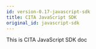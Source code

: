 ```yaml
---
id: version-0.17-javascript-sdk
title: CITA JavaScript SDK
original_id: javascript-sdk
---
```


This is CITA JavaScript SDK doc